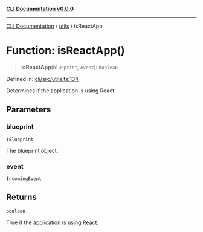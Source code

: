 [**CLI Documentation v0.0.0**](../../README.md)

***

[CLI Documentation](../../modules.md) / [utils](../README.md) / isReactApp

# Function: isReactApp()

> **isReactApp**(`blueprint`, `event`): `boolean`

Defined in: [cli/src/utils.ts:134](https://github.com/stonemjs/cli/blob/9e518a2b8256b5ebc9e0e69a80ac84eb1fb59bf9/src/utils.ts#L134)

Determines if the application is using React.

## Parameters

### blueprint

`IBlueprint`

The blueprint object.

### event

`IncomingEvent`

## Returns

`boolean`

True if the application is using React.
